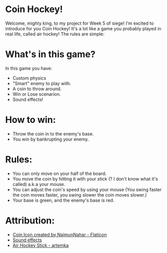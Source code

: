 # Coin Hockey!
Welcome, mighty king, to my project for Week 5 of siege!
I'm excited to introduce for you Coin Hockey! It's a lot like a game you probably
played in real life, called air hockey! The rules are simple:

# What's in this game?
In this game you have:
- Custom physics
- "Smart" enemy to play with.
- A coin to throw around.
- Win or Lose scenarion.
- Sound effects!

# How to win:
- Throw the coin in to the enemy's base.
- You win by bankrupting your enemy.

# Rules:
- You can only move on your half of the board.
- You move the coin by hitting it with your stick (? I don't know what it's called) a.k.a your mouse.
- You can adjust the coin's speed by using your mouse (You swing faster the coin moves faster, you swing slower the coin moves slower.)
- Your base is green, and the enemy's base is red.

# Attribution:
- [Coin Icon created by NajmunNahar - Flaticon](https://www.flaticon.com/free-icons/coin)
- [Sound effects](https://pixabay.com/sound-effects)
- [Air Hockey Stick - artemka](https://artemka-sh.itch.io/hockey-2d-assets)


